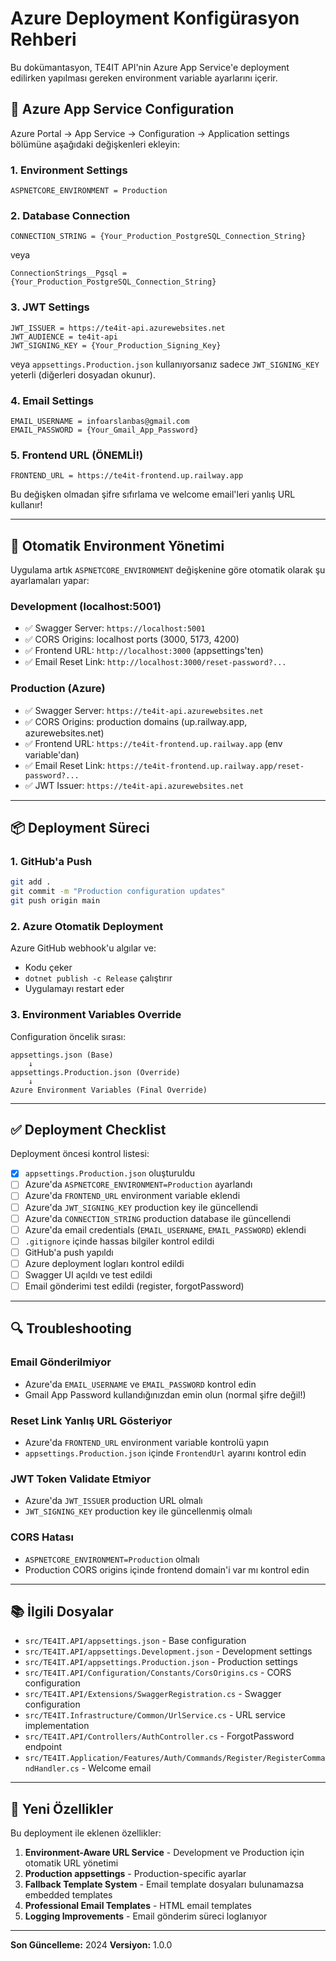 # Azure Deployment Konfigürasyon Rehberi

Bu dokümantasyon, TE4IT API'nin Azure App Service'e deployment edilirken yapılması gereken environment variable ayarlarını içerir.

## 🔧 Azure App Service Configuration

Azure Portal → App Service → Configuration → Application settings bölümüne aşağıdaki değişkenleri ekleyin:

### **1. Environment Settings**

```plaintext
ASPNETCORE_ENVIRONMENT = Production
```

### **2. Database Connection**

```plaintext
CONNECTION_STRING = {Your_Production_PostgreSQL_Connection_String}
```

veya

```plaintext
ConnectionStrings__Pgsql = {Your_Production_PostgreSQL_Connection_String}
```

### **3. JWT Settings**

```plaintext
JWT_ISSUER = https://te4it-api.azurewebsites.net
JWT_AUDIENCE = te4it-api
JWT_SIGNING_KEY = {Your_Production_Signing_Key}
```

veya `appsettings.Production.json` kullanıyorsanız sadece `JWT_SIGNING_KEY` yeterli (diğerleri dosyadan okunur).

### **4. Email Settings**

```plaintext
EMAIL_USERNAME = infoarslanbas@gmail.com
EMAIL_PASSWORD = {Your_Gmail_App_Password}
```

### **5. Frontend URL (ÖNEMLİ!)**

```plaintext
FRONTEND_URL = https://te4it-frontend.up.railway.app
```

Bu değişken olmadan şifre sıfırlama ve welcome email'leri yanlış URL kullanır!

---

## 🎯 Otomatik Environment Yönetimi

Uygulama artık `ASPNETCORE_ENVIRONMENT` değişkenine göre otomatik olarak şu ayarlamaları yapar:

### **Development (localhost:5001)**
- ✅ Swagger Server: `https://localhost:5001`
- ✅ CORS Origins: localhost ports (3000, 5173, 4200)
- ✅ Frontend URL: `http://localhost:3000` (appsettings'ten)
- ✅ Email Reset Link: `http://localhost:3000/reset-password?...`

### **Production (Azure)**
- ✅ Swagger Server: `https://te4it-api.azurewebsites.net`
- ✅ CORS Origins: production domains (up.railway.app, azurewebsites.net)
- ✅ Frontend URL: `https://te4it-frontend.up.railway.app` (env variable'dan)
- ✅ Email Reset Link: `https://te4it-frontend.up.railway.app/reset-password?...`
- ✅ JWT Issuer: `https://te4it-api.azurewebsites.net`

---

## 📦 Deployment Süreci

### **1. GitHub'a Push**
```bash
git add .
git commit -m "Production configuration updates"
git push origin main
```

### **2. Azure Otomatik Deployment**
Azure GitHub webhook'u algılar ve:
- Kodu çeker
- `dotnet publish -c Release` çalıştırır
- Uygulamayı restart eder

### **3. Environment Variables Override**
Configuration öncelik sırası:
```
appsettings.json (Base)
    ↓
appsettings.Production.json (Override)
    ↓
Azure Environment Variables (Final Override)
```

---

## ✅ Deployment Checklist

Deployment öncesi kontrol listesi:

- [x] `appsettings.Production.json` oluşturuldu
- [ ] Azure'da `ASPNETCORE_ENVIRONMENT=Production` ayarlandı
- [ ] Azure'da `FRONTEND_URL` environment variable eklendi
- [ ] Azure'da `JWT_SIGNING_KEY` production key ile güncellendi
- [ ] Azure'da `CONNECTION_STRING` production database ile güncellendi
- [ ] Azure'da email credentials (`EMAIL_USERNAME`, `EMAIL_PASSWORD`) eklendi
- [ ] `.gitignore` içinde hassas bilgiler kontrol edildi
- [ ] GitHub'a push yapıldı
- [ ] Azure deployment logları kontrol edildi
- [ ] Swagger UI açıldı ve test edildi
- [ ] Email gönderimi test edildi (register, forgotPassword)

---

## 🔍 Troubleshooting

### **Email Gönderilmiyor**
- Azure'da `EMAIL_USERNAME` ve `EMAIL_PASSWORD` kontrol edin
- Gmail App Password kullandığınızdan emin olun (normal şifre değil!)

### **Reset Link Yanlış URL Gösteriyor**
- Azure'da `FRONTEND_URL` environment variable kontrolü yapın
- `appsettings.Production.json` içinde `FrontendUrl` ayarını kontrol edin

### **JWT Token Validate Etmiyor**
- Azure'da `JWT_ISSUER` production URL olmalı
- `JWT_SIGNING_KEY` production key ile güncellenmiş olmalı

### **CORS Hatası**
- `ASPNETCORE_ENVIRONMENT=Production` olmalı
- Production CORS origins içinde frontend domain'i var mı kontrol edin

---

## 📚 İlgili Dosyalar

- `src/TE4IT.API/appsettings.json` - Base configuration
- `src/TE4IT.API/appsettings.Development.json` - Development settings
- `src/TE4IT.API/appsettings.Production.json` - Production settings
- `src/TE4IT.API/Configuration/Constants/CorsOrigins.cs` - CORS configuration
- `src/TE4IT.API/Extensions/SwaggerRegistration.cs` - Swagger configuration
- `src/TE4IT.Infrastructure/Common/UrlService.cs` - URL service implementation
- `src/TE4IT.API/Controllers/AuthController.cs` - ForgotPassword endpoint
- `src/TE4IT.Application/Features/Auth/Commands/Register/RegisterCommandHandler.cs` - Welcome email

---

## 🚀 Yeni Özellikler

Bu deployment ile eklenen özellikler:

1. **Environment-Aware URL Service** - Development ve Production için otomatik URL yönetimi
2. **Production appsettings** - Production-specific ayarlar
3. **Fallback Template System** - Email template dosyaları bulunamazsa embedded templates
4. **Professional Email Templates** - HTML email templates
5. **Logging Improvements** - Email gönderim süreci loglanıyor

---

**Son Güncelleme:** 2024
**Versiyon:** 1.0.0

